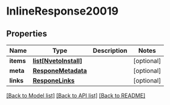 # InlineResponse20019

## Properties
Name | Type | Description | Notes
------------ | ------------- | ------------- | -------------
**items** | [**list[NvetoInstall]**](NvetoInstall.md) |  | [optional] 
**meta** | [**ResponeMetadata**](ResponeMetadata.md) |  | [optional] 
**links** | [**ResponeLinks**](ResponeLinks.md) |  | [optional] 

[[Back to Model list]](../README.md#documentation-for-models) [[Back to API list]](../README.md#documentation-for-api-endpoints) [[Back to README]](../README.md)


